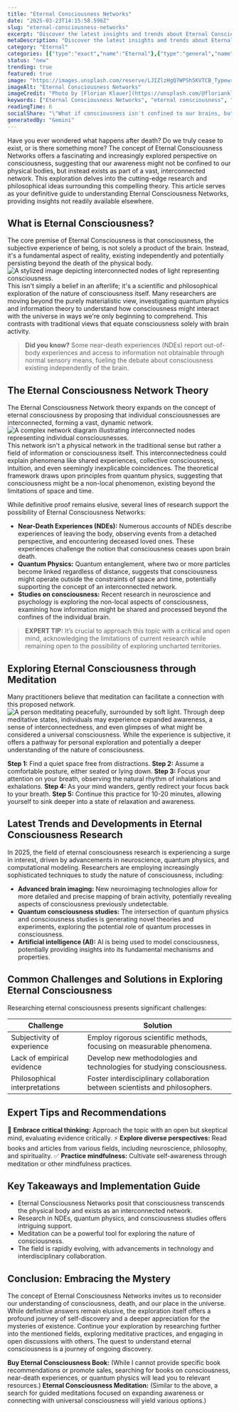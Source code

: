 ```yaml
---
title: "Eternal Consciousness Networks"
date: "2025-03-23T14:15:58.596Z"
slug: "eternal-consciousness-networks"
excerpt: "Discover the latest insights and trends about Eternal Consciousness Networks. This comprehensive guide covers everything you need to know about Eternal Consciousness Networks in 2025."
metaDescription: "Discover the latest insights and trends about Eternal Consciousness Networks. This comprehensive guide covers everything you need to know about Eternal Con..."
category: "Eternal"
categories: [{"type":"exact","name":"Eternal"},{"type":"general","name":"Computer Science"},{"type":"medium","name":"Artificial Intelligence"},{"type":"specific","name":"Neural Networks"},{"type":"niche","name":"Recurrent Networks"}]
status: "new"
trending: true
featured: true
image: "https://images.unsplash.com/reserve/LJIZlzHgQ7WPSh5KVTCB_Typewriter.jpg?q=85&w=1200&fit=max&fm=webp&auto=compress"
imageAlt: "Eternal Consciousness Networks"
imageCredit: "Photo by [Florian Klauer](https://unsplash.com/@florianklauer) on Unsplash"
keywords: ["Eternal Consciousness Networks", "eternal consciousness", "consciousness network", "eternal consciousness network theory", "what is eternal consciousness", "consciousness after death", "near death experience consciousness", "eternal consciousness research", "buy eternal consciousness book", "eternal consciousness meditation"]
readingTime: 6
socialShare: "\"What if consciousness isn't confined to our brains, but exists as a vast, interconnected network extending beyond death?  The Eternal Consciousness Network theory suggests just that.\""
generatedBy: "Gemini"
---
```


Have you ever wondered what happens after death?  Do we truly cease to exist, or is there something more?  The concept of Eternal Consciousness Networks offers a fascinating and increasingly explored perspective on consciousness, suggesting that our awareness might not be confined to our physical bodies, but instead exists as part of a vast, interconnected network. This exploration delves into the cutting-edge research and philosophical ideas surrounding this compelling theory.  This article serves as your definitive guide to understanding Eternal Consciousness Networks, providing insights not readily available elsewhere.

## What is Eternal Consciousness?

The core premise of Eternal Consciousness is that consciousness, the subjective experience of being, is not solely a product of the brain.  Instead, it's a fundamental aspect of reality, existing independently and potentially persisting beyond the death of the physical body. ![A stylized image depicting interconnected nodes of light representing consciousness.](https://images.unsplash.com/photo-1451187580459-43490279c0fa?q=85&w=1200&fit=max&fm=webp&auto=compress)  This isn't simply a belief in an afterlife; it's a scientific and philosophical exploration of the nature of consciousness itself.  Many researchers are moving beyond the purely materialistic view, investigating quantum physics and information theory to understand how consciousness might interact with the universe in ways we're only beginning to comprehend.  This contrasts with traditional views that equate consciousness solely with brain activity.

> **Did you know?** Some near-death experiences (NDEs) report out-of-body experiences and access to information not obtainable through normal sensory means, fueling the debate about consciousness existing independently of the brain.

## The Eternal Consciousness Network Theory

The Eternal Consciousness Network theory expands on the concept of eternal consciousness by proposing that individual consciousnesses are interconnected, forming a vast, dynamic network.  ![A complex network diagram illustrating interconnected nodes representing individual consciousnesses.](https://images.unsplash.com/photo-1484417894907-623942c8ee29?q=85&w=1200&fit=max&fm=webp&auto=compress) This network isn't a physical network in the traditional sense but rather a field of information or consciousness itself.  This interconnectedness could explain phenomena like shared experiences, collective consciousness, intuition, and even seemingly inexplicable coincidences.  The theoretical framework draws upon principles from quantum physics, suggesting that consciousness might be a non-local phenomenon, existing beyond the limitations of space and time.



While definitive proof remains elusive, several lines of research support the possibility of Eternal Consciousness Networks:

* **Near-Death Experiences (NDEs):** Numerous accounts of NDEs describe experiences of leaving the body, observing events from a detached perspective, and encountering deceased loved ones.  These experiences challenge the notion that consciousness ceases upon brain death.
* **Quantum Physics:** Quantum entanglement, where two or more particles become linked regardless of distance, suggests that consciousness might operate outside the constraints of space and time, potentially supporting the concept of an interconnected network.
* **Studies on consciousness:** Recent research in neuroscience and psychology is exploring the non-local aspects of consciousness, examining how information might be shared and processed beyond the confines of the individual brain.

> **EXPERT TIP:**  It’s crucial to approach this topic with a critical and open mind, acknowledging the limitations of current research while remaining open to the possibility of exploring uncharted territories.

## Exploring Eternal Consciousness through Meditation

Many practitioners believe that meditation can facilitate a connection with this proposed network.  ![A person meditating peacefully, surrounded by soft light.](https://images.unsplash.com/photo-1517976487492-5750f3195933?q=85&w=1200&fit=max&fm=webp&auto=compress)  Through deep meditative states, individuals may experience expanded awareness, a sense of interconnectedness, and even glimpses of what might be considered a universal consciousness.  While the experience is subjective, it offers a pathway for personal exploration and potentially a deeper understanding of the nature of consciousness.

**Step 1:** Find a quiet space free from distractions.
**Step 2:** Assume a comfortable posture, either seated or lying down.
**Step 3:** Focus your attention on your breath, observing the natural rhythm of inhalations and exhalations.
**Step 4:** As your mind wanders, gently redirect your focus back to your breath.
**Step 5:** Continue this practice for 10-20 minutes, allowing yourself to sink deeper into a state of relaxation and awareness.

## Latest Trends and Developments in Eternal Consciousness Research

In 2025, the field of eternal consciousness research is experiencing a surge in interest, driven by advancements in neuroscience, quantum physics, and computational modeling.  Researchers are employing increasingly sophisticated techniques to study the nature of consciousness, including:

* **Advanced brain imaging:**  New neuroimaging technologies allow for more detailed and precise mapping of brain activity, potentially revealing aspects of consciousness previously undetectable.
* **Quantum consciousness studies:**  The intersection of quantum physics and consciousness studies is generating novel theories and experiments, exploring the potential role of quantum processes in consciousness.
* **Artificial intelligence (AI):** AI is being used to model consciousness, potentially providing insights into its fundamental mechanisms and properties.

## Common Challenges and Solutions in Exploring Eternal Consciousness

Researching eternal consciousness presents significant challenges:

| Challenge                       | Solution                                                                     |
|---------------------------------|-----------------------------------------------------------------------------|
| Subjectivity of experience      | Employ rigorous scientific methods, focusing on measurable phenomena.        |
| Lack of empirical evidence      | Develop new methodologies and technologies for studying consciousness.      |
| Philosophical interpretations  | Foster interdisciplinary collaboration between scientists and philosophers. |



## Expert Tips and Recommendations

🔑 **Embrace critical thinking:** Approach the topic with an open but skeptical mind, evaluating evidence critically.
⚡ **Explore diverse perspectives:**  Read books and articles from various fields, including neuroscience, philosophy, and spirituality.
✅ **Practice mindfulness:**  Cultivate self-awareness through meditation or other mindfulness practices.

## Key Takeaways and Implementation Guide

* Eternal Consciousness Networks posit that consciousness transcends the physical body and exists as an interconnected network.
* Research in NDEs, quantum physics, and consciousness studies offers intriguing support.
* Meditation can be a powerful tool for exploring the nature of consciousness.
* The field is rapidly evolving, with advancements in technology and interdisciplinary collaboration.

## Conclusion: Embracing the Mystery

The concept of Eternal Consciousness Networks invites us to reconsider our understanding of consciousness, death, and our place in the universe. While definitive answers remain elusive, the exploration itself offers a profound journey of self-discovery and a deeper appreciation for the mysteries of existence. Continue your exploration by researching further into the mentioned fields, exploring meditative practices, and engaging in open discussions with others.  The quest to understand eternal consciousness is a journey of ongoing discovery.

**Buy Eternal Consciousness Book:** (While I cannot provide specific book recommendations or promote sales, searching for books on consciousness, near-death experiences, or quantum physics will lead you to relevant resources.)
**Eternal Consciousness Meditation:** (Similar to the above, a search for guided meditations focused on expanding awareness or connecting with universal consciousness will yield various options.)
